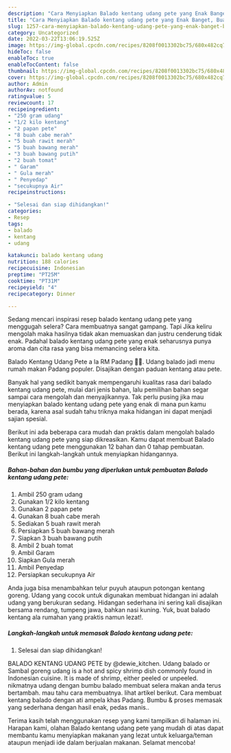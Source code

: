 ```yaml
---
description: "Cara Menyiapkan Balado kentang udang pete yang Enak Banget, Buat Buka Puasa Enak Banget"
title: "Cara Menyiapkan Balado kentang udang pete yang Enak Banget, Buat Buka Puasa Enak Banget"
slug: 1257-cara-menyiapkan-balado-kentang-udang-pete-yang-enak-banget-buat-buka-puasa-enak-banget
category: Uncategorized
date: 2022-03-22T13:06:19.525Z
image: https://img-global.cpcdn.com/recipes/8208f0013302bc75/680x482cq70/balado-kentang-udang-pete-foto-resep-utama.jpg
hideToc: false
enableToc: true
enableTocContent: false
thumbnail: https://img-global.cpcdn.com/recipes/8208f0013302bc75/680x482cq70/balado-kentang-udang-pete-foto-resep-utama.jpg
cover: https://img-global.cpcdn.com/recipes/8208f0013302bc75/680x482cq70/balado-kentang-udang-pete-foto-resep-utama.jpg
author: Admin
authorAv: notfound
ratingvalue: 5
reviewcount: 17
recipeingredient:
- "250 gram udang"
- "1/2 kilo kentang"
- "2 papan pete"
- "8 buah cabe merah"
- "5 buah rawit merah"
- "5 buah bawang merah"
- "3 buah bawang putih"
- "2 buah tomat"
- " Garam"
- " Gula merah"
- " Penyedap"
- "secukupnya Air"
recipeinstructions:

- "Selesai dan siap dihidangkan!"
categories:
- Resep
tags:
- balado
- kentang
- udang

katakunci: balado kentang udang 
nutrition: 188 calories
recipecuisine: Indonesian
preptime: "PT25M"
cooktime: "PT31M"
recipeyield: "4"
recipecategory: Dinner

---
```



Sedang mencari inspirasi resep balado kentang udang pete yang menggugah selera? Cara membuatnya sangat gampang. Tapi Jika keliru mengolah maka hasilnya tidak akan memuaskan dan justru cenderung tidak enak. Padahal balado kentang udang pete yang enak seharusnya punya aroma dan cita rasa yang bisa memancing selera kita.


Balado Kentang Udang Pete a la RM Padang 👍🏼. Udang balado jadi menu rumah makan Padang populer. Disajikan dengan paduan kentang atau pete.

Banyak hal yang sedikit banyak mempengaruhi kualitas rasa dari balado kentang udang pete, mulai dari jenis bahan, lalu pemilihan bahan segar sampai cara mengolah dan menyajikannya. Tak perlu pusing jika mau menyiapkan balado kentang udang pete yang enak di mana pun kamu berada, karena asal sudah tahu triknya maka hidangan ini dapat menjadi sajian spesial.


Berikut ini ada beberapa cara mudah dan praktis dalam mengolah balado kentang udang pete yang siap dikreasikan. Kamu dapat membuat Balado kentang udang pete menggunakan 12 bahan dan 0 tahap pembuatan. Berikut ini langkah-langkah untuk menyiapkan hidangannya.

<!--inarticleads1-->

##### Bahan-bahan dan bumbu yang diperlukan untuk pembuatan Balado kentang udang pete:

1. Ambil 250 gram udang
1. Gunakan 1/2 kilo kentang
1. Gunakan 2 papan pete
1. Gunakan 8 buah cabe merah
1. Sediakan 5 buah rawit merah
1. Persiapkan 5 buah bawang merah
1. Siapkan 3 buah bawang putih
1. Ambil 2 buah tomat
1. Ambil  Garam
1. Siapkan  Gula merah
1. Ambil  Penyedap
1. Persiapkan secukupnya Air


Anda juga bisa menambahkan telur puyuh ataupun potongan kentang goreng. Udang yang cocok untuk digunakan membuat hidangan ini adalah udang yang berukuran sedang. Hidangan sederhana ini sering kali disajikan bersama rendang, tumpeng jawa, bahkan nasi kuning. Yuk, buat balado kentang ala rumahan yang praktis namun lezat!. 

<!--inarticleads2-->

##### Langkah-langkah untuk memasak Balado kentang udang pete:


1. Selesai dan siap dihidangkan!

BALADO KENTANG UDANG PETE by @dewie_kitchen. Udang balado or Sambal goreng udang is a hot and spicy shrimp dish commonly found in Indonesian cuisine. It is made of shrimp, either peeled or unpeeled. nikmatnya udang dengan bumbu balado membuat selera makan anda terus bertambah. mau tahu cara membuatnya. lihat artikel berikut. Cara membuat kentang balado dengan ati ampela khas Padang. Bumbu &amp; proses memasak yang sederhana dengan hasil enak, pedas manis.. 

Terima kasih telah menggunakan resep yang kami tampilkan di halaman ini. Harapan kami, olahan Balado kentang udang pete yang mudah di atas dapat membantu kamu menyiapkan makanan yang lezat untuk keluarga/teman ataupun menjadi ide dalam berjualan makanan. Selamat mencoba!
